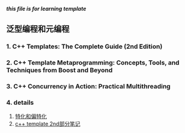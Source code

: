 ___this file is for learning template___    

##  泛型编程和元编程    
###  1.  C++ Templates: The Complete Guide (2nd Edition)   
###  2.  C++ Template Metaprogramming: Concepts, Tools, and Techniques from Boost and Beyond    
###  3.  C++ Concurrency in Action: Practical Multithreading   

###  4.  details    
1.  [特化和偏特化](https://harttle.land/2015/10/03/cpp-template.html)   
2.  [c++ template 2nd部分笔记](./template2nd.md)      
